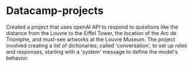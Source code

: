 # Datacamp-projects
Created a project that uses openAI API to respond to questions like the distance from the Louvre to the Eiffel Tower, the location of the Arc de Triomphe, and must-see artworks at the Louvre Museum. The project involved creating a list of dictionaries, called 'conversation', to set up roles and responses, starting with a 'system' message to define the model's behavior.
